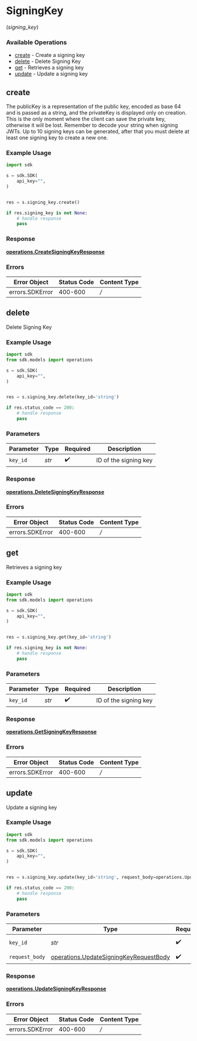 # SigningKey
(*signing_key*)

### Available Operations

* [create](#create) - Create a signing key
* [delete](#delete) - Delete Signing Key
* [get](#get) - Retrieves a signing key
* [update](#update) - Update a signing key

## create


The publicKey is a representation of the public key, encoded as base 64 and is passed as a string, and  the privateKey is displayed only on creation. This is the only moment where the client can save the private key, otherwise it will be lost. Remember to decode your string when signing JWTs.
Up to 10 signing keys can be generated, after that you must delete at least one signing key to create a new one.


### Example Usage

```python
import sdk

s = sdk.SDK(
    api_key="",
)


res = s.signing_key.create()

if res.signing_key is not None:
    # handle response
    pass
```


### Response

**[operations.CreateSigningKeyResponse](../../models/operations/createsigningkeyresponse.md)**
### Errors

| Error Object    | Status Code     | Content Type    |
| --------------- | --------------- | --------------- |
| errors.SDKError | 400-600         | */*             |

## delete

Delete Signing Key

### Example Usage

```python
import sdk
from sdk.models import operations

s = sdk.SDK(
    api_key="",
)


res = s.signing_key.delete(key_id='string')

if res.status_code == 200:
    # handle response
    pass
```

### Parameters

| Parameter             | Type                  | Required              | Description           |
| --------------------- | --------------------- | --------------------- | --------------------- |
| `key_id`              | *str*                 | :heavy_check_mark:    | ID of the signing key |


### Response

**[operations.DeleteSigningKeyResponse](../../models/operations/deletesigningkeyresponse.md)**
### Errors

| Error Object    | Status Code     | Content Type    |
| --------------- | --------------- | --------------- |
| errors.SDKError | 400-600         | */*             |

## get

Retrieves a signing key

### Example Usage

```python
import sdk
from sdk.models import operations

s = sdk.SDK(
    api_key="",
)


res = s.signing_key.get(key_id='string')

if res.signing_key is not None:
    # handle response
    pass
```

### Parameters

| Parameter             | Type                  | Required              | Description           |
| --------------------- | --------------------- | --------------------- | --------------------- |
| `key_id`              | *str*                 | :heavy_check_mark:    | ID of the signing key |


### Response

**[operations.GetSigningKeyResponse](../../models/operations/getsigningkeyresponse.md)**
### Errors

| Error Object    | Status Code     | Content Type    |
| --------------- | --------------- | --------------- |
| errors.SDKError | 400-600         | */*             |

## update

Update a signing key

### Example Usage

```python
import sdk
from sdk.models import operations

s = sdk.SDK(
    api_key="",
)


res = s.signing_key.update(key_id='string', request_body=operations.UpdateSigningKeyRequestBody())

if res.status_code == 200:
    # handle response
    pass
```

### Parameters

| Parameter                                                                                        | Type                                                                                             | Required                                                                                         | Description                                                                                      |
| ------------------------------------------------------------------------------------------------ | ------------------------------------------------------------------------------------------------ | ------------------------------------------------------------------------------------------------ | ------------------------------------------------------------------------------------------------ |
| `key_id`                                                                                         | *str*                                                                                            | :heavy_check_mark:                                                                               | ID of the signing key                                                                            |
| `request_body`                                                                                   | [operations.UpdateSigningKeyRequestBody](../../models/operations/updatesigningkeyrequestbody.md) | :heavy_check_mark:                                                                               | N/A                                                                                              |


### Response

**[operations.UpdateSigningKeyResponse](../../models/operations/updatesigningkeyresponse.md)**
### Errors

| Error Object    | Status Code     | Content Type    |
| --------------- | --------------- | --------------- |
| errors.SDKError | 400-600         | */*             |
